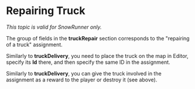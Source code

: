# Repairing Truck

*This topic is valid for SnowRunner only.*  

The group of fields in the **truckRepair** section corresponds to the "repairing of a truck" assignment.

Similarly to **truckDelivery**, you need to place the truck on the map in Editor, specify its **Id** there, and then specify the same ID in the assignment.

Similarly to **truckDelivery**, you can give the truck involved in the assignment as a reward to the player or destroy it (see above).

